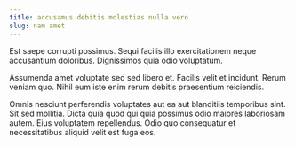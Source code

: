 ```yaml
---
title: accusamus debitis molestias nulla vero
slug: nam amet
---
```


Est saepe corrupti possimus. Sequi facilis illo exercitationem neque accusantium doloribus. Dignissimos quia odio voluptatum.

Assumenda amet voluptate sed sed libero et. Facilis velit et incidunt. Rerum veniam quo. Nihil eum iste enim rerum debitis praesentium reiciendis.

Omnis nesciunt perferendis voluptates aut ea aut blanditiis temporibus sint. Sit sed mollitia. Dicta quia quod qui quia possimus odio maiores laboriosam autem. Eius voluptatem repellendus. Odio quo consequatur et necessitatibus aliquid velit est fuga eos.
